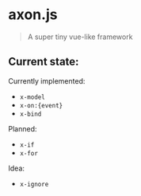 # axon.js

> A super tiny vue-like framework

## Current state:

Currently implemented:

- `x-model`
- `x-on:{event}`
- `x-bind`

Planned:

- `x-if`
- `x-for`

Idea:
 
 - `x-ignore`
